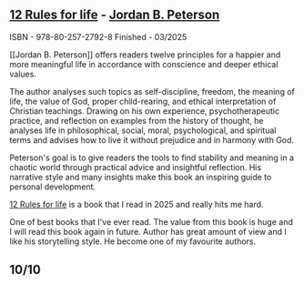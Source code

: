 ## [12 Rules for life](https://www.databazeknih.cz/knihy/12-pravidel-pro-zivot-protilatka-proti-chaosu-409635) - [Jordan B. Peterson](https://en.wikipedia.org/wiki/Jordan_Peterson)
ISBN - 978-80-257-2792-8 
Finished - 03/2025

 [[Jordan B. Peterson]] offers readers twelve principles for a happier and more meaningful life in accordance with conscience and deeper ethical values.  

The author analyses such topics as self-discipline, freedom, the meaning of life, the value of God, proper child-rearing, and ethical interpretation of Christian teachings. Drawing on his own experience, psychotherapeutic practice, and reflection on examples from the history of thought, he analyses life in philosophical, social, moral, psychological, and spiritual terms and advises how to live it without prejudice and in harmony with God. 

Peterson's goal is to give readers the tools to find stability and meaning in a chaotic world through practical advice and insightful reflection. His narrative style and many insights make this book an inspiring guide to personal development.

[12 Rules for life](https://www.databazeknih.cz/knihy/12-pravidel-pro-zivot-protilatka-proti-chaosu-409635) is a book that I read in 2025 and really hits me hard.

One of best books that I've ever read. The value from this book is huge and I will read this book again in future.  Author has great amount of view and I like his storytelling style. He become one of my favourite authors.

## 10/10